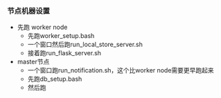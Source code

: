 ### 节点机器设置
- 先跑 worker node
    - 先跑worker_setup.bash
    - 一个窗口然后跑run_local_store_server.sh
    - 接着跑run_flask_server.sh 
- master节点
    - 一个窗口跑run_notification.sh，这个比worker node需要更早跑起来
    - 先跑db_setup.bash 
    - 然后跑